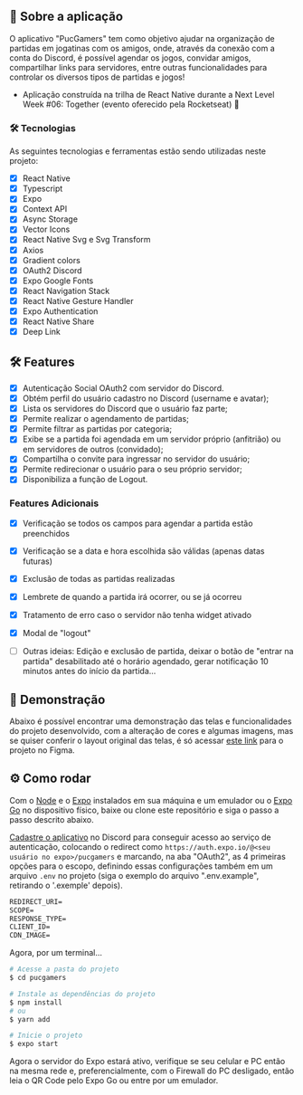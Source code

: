 
## :bookmark_tabs: Sobre a aplicação
O aplicativo "PucGamers" tem como objetivo ajudar na organização de partidas em jogatinas com os amigos, onde, através da conexão com a conta do Discord, é possível agendar os jogos, convidar amigos, compartilhar links para servidores, entre outras funcionalidades para controlar os diversos tipos de partidas e jogos!
- Aplicação construída na trilha de React Native durante a Next Level Week #06: Together (evento oferecido pela Rocketseat) 🚀

### :hammer_and_wrench: Tecnologias
As seguintes tecnologias e ferramentas estão sendo utilizadas neste projeto:

-   [X] React Native
-   [X] Typescript
-   [X] Expo
-   [X] Context API
-   [X] Async Storage
-   [X] Vector Icons
-   [X] React Native Svg e Svg Transform
-   [X] Axios
-   [X] Gradient colors
-   [X] OAuth2 Discord 
-   [X] Expo Google Fonts
-   [X] React Navigation Stack
-   [X] React Native Gesture Handler
-   [X] Expo Authentication
-   [X] React Native Share
-   [X] Deep Link

## :hammer_and_wrench: Features 

-   [X] Autenticação Social OAuth2 com servidor do Discord.
-   [X] Obtém perfil do usuário cadastro no Discord (username e avatar);
-   [X] Lista os servidores do Discord que o usuário faz parte;
-   [X] Permite realizar o agendamento de partidas;
-   [X] Permite filtrar as partidas por categoria;
-   [X] Exibe se a partida foi agendada em um servidor próprio (anfitrião) ou em servidores de outros (convidado);
-   [X] Compartilha o convite para ingressar no servidor do usuário;
-   [X] Permite redirecionar o usuário para o seu próprio servidor;
-   [X] Disponibiliza a função de Logout.
  
### Features Adicionais
- [X] Verificação se todos os campos para agendar a partida estão preenchidos
- [X] Verificação se a data e hora escolhida são válidas (apenas datas futuras)
- [X] Exclusão de todas as partidas realizadas
- [X] Lembrete de quando a partida irá ocorrer, ou se já ocorreu
- [X] Tratamento de erro caso o servidor não tenha widget ativado
- [X] Modal de "logout"

- [ ] Outras ideias: Edição e exclusão de partida, deixar o botão de "entrar na partida" desabilitado até o horário agendado, gerar notificação 10 minutos antes do início da partida...

<span id="demo">
  
## :iphone: Demonstração
Abaixo é possível encontrar uma demonstração das telas e funcionalidades do projeto desenvolvido, com a alteração de cores e algumas imagens, mas se quiser 
conferir o layout original das telas, é só acessar [este link](https://www.figma.com/file/3oUtbd1Wq8RVgr7oUilrFC/PucGamers?node-id=58913%3A83&t=Mk3XKIJrl8xTSzRb-1) para o projeto no Figma.
  
<!-- <p align="center">
  <img alt="Demonstração" src=".github/demo-com-melhorias.gif" width="230px" />
</p> -->

<span id="requisitos">

## :gear: Como rodar
Com o [Node](https://nodejs.org/en/) e o [Expo](https://expo.io/) instalados em sua máquina e um emulador ou o [Expo Go](https://expo.io/client) no dispositivo físico, baixe ou clone este repositório e siga o passo a passo descrito abaixo.
  
[Cadastre o aplicativo](https://discord.com/developers/applications) no Discord para conseguir acesso ao serviço de autenticação, colocando o redirect como `https://auth.expo.io/@<seu usuário no expo>/pucgamers` e marcando, na aba "OAuth2", as 4 primeiras opções para o escopo, definindo essas configurações também em um arquivo `.env` no projeto (siga o exemplo do arquivo ".env.example", retirando o '.exemple' depois).
 
 ```cl
REDIRECT_URI=
SCOPE=
RESPONSE_TYPE=
CLIENT_ID=
CDN_IMAGE=
```
Agora, por um terminal...
```bash
# Acesse a pasta do projeto
$ cd pucgamers

# Instale as dependências do projeto
$ npm install
# ou
$ yarn add

# Inicie o projeto
$ expo start
```
Agora o servidor do Expo estará ativo, verifique se seu celular e PC então na mesma rede e, preferencialmente, com o Firewall do PC desligado, 
então leia o QR Code pelo Expo Go ou entre por um emulador.